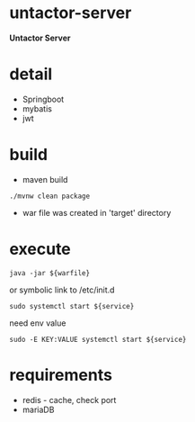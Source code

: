 # untactor-server
<B> Untactor Server </B>

# detail
* Springboot
* mybatis
* jwt

# build
* maven build
```
./mvnw clean package
```
* war file was created in 'target' directory

# execute
```
java -jar ${warfile}
```
or
symbolic link to /etc/init.d
```
sudo systemctl start ${service}
```
need env value
```
sudo -E KEY:VALUE systemctl start ${service}
```

# requirements
* redis - cache, check port
* mariaDB
